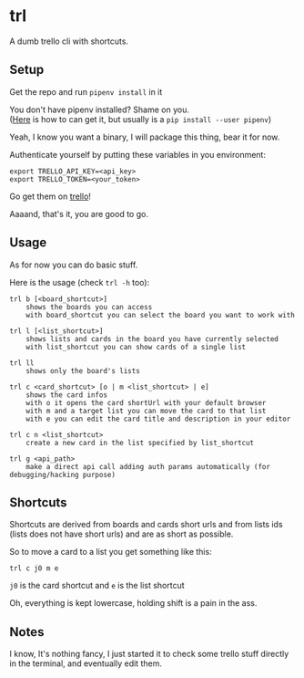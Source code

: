 # trl

A dumb trello cli with shortcuts.


## Setup

Get the repo and run `pipenv install` in it

You don't have pipenv installed? Shame on you.\
([Here](https://pipenv.readthedocs.io/en/latest/install/#pragmatic-installation-of-pipenv)
is how to can get it, but usually is a `pip install --user pipenv`)

Yeah, I know you want a binary, I will package this thing, bear it for now.

Authenticate yourself by putting these variables in you environment:

    export TRELLO_API_KEY=<api_key>
    export TRELLO_TOKEN=<your_token>

Go get them on [trello](https://trello.com/app-key)!

Aaaand, that's it, you are good to go.


## Usage

As for now you can do basic stuff.

Here is the usage (check `trl -h` too):

    trl b [<board_shortcut>]
        shows the boards you can access
        with board_shortcut you can select the board you want to work with

    trl l [<list_shortcut>]
        shows lists and cards in the board you have currently selected
        with list_shortcut you can show cards of a single list

    trl ll
        shows only the board's lists

    trl c <card_shortcut> [o | m <list_shortcut> | e]
        shows the card infos
        with o it opens the card shortUrl with your default browser
        with m and a target list you can move the card to that list
        with e you can edit the card title and description in your editor

    trl c n <list_shortcut>
        create a new card in the list specified by list_shortcut

    trl g <api_path>
        make a direct api call adding auth params automatically (for debugging/hacking purpose)

## Shortcuts

Shortcuts are derived from boards and cards short urls and from lists ids
(lists does not have short urls) and are as short as possible.

So to move a card to a list you get something like this:

    trl c j0 m e

`j0` is the card shortcut and `e` is the list shortcut

Oh, everything is kept lowercase, holding shift is a pain in the ass.


## Notes

I know, It's nothing fancy, I just started it to check some trello stuff
directly in the terminal, and eventually edit them.

